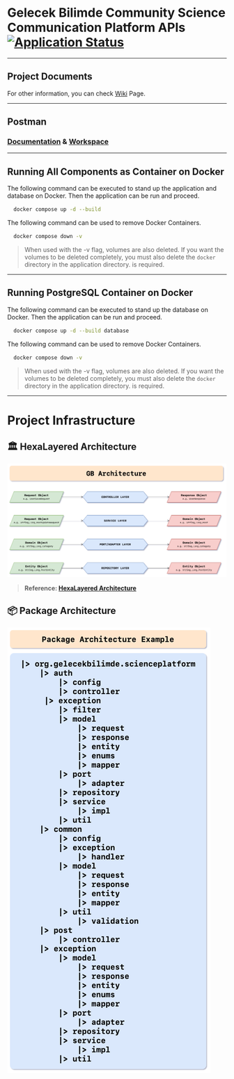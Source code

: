 # Gelecek Bilimde Community Science Communication Platform APIs [![Application Status](https://github.com/gelecekbilimde/gelecekbilimde-backend/actions/workflows/application-health-checker.yml/badge.svg)](https://github.com/gelecekbilimde/gelecekbilimde-backend/actions/workflows/application-health-checker.yml)

---

## Project Documents

For other information, you can check [Wiki](https://gelecekbilimde.atlassian.net/wiki/spaces/GBS/overview)
Page.

---

## Postman

### [Documentation](https://documenter.getpostman.com/view/37702250/2sA3sAhTGQ) & [Workspace](https://www.postman.com/gelecek-bilimde-team/workspace/gelecek-bilimde)

---

## Running All Components as Container on Docker

The following command can be executed to stand up the application and database on Docker.
Then the application can be run and proceed.

```bash
  docker compose up -d --build
```

The following command can be used to remove Docker Containers.

```bash
  docker compose down -v
```

> When used with the -v flag, volumes are also deleted.
> If you want the volumes to be deleted completely, you must also delete the `docker` directory in the application
> directory.
> is required.

---

## Running PostgreSQL Container on Docker

The following command can be executed to stand up the database on Docker.
Then the application can be run and proceed.

```bash
  docker compose up -d --build database
```

The following command can be used to remove Docker Containers.

```bash
  docker compose down -v
```

> When used with the -v flag, volumes are also deleted.
> If you want the volumes to be deleted completely, you must also delete the `docker` directory in the application
> directory.
> is required.

---

# Project Infrastructure

## 🏛️ HexaLayered Architecture

![](/documents/architecture/gb-architecture.png?raw=true)

> **Reference: [HexaLayered Architecture](https://github.com/agitrubard/hexalayered-architecture)**

## 📦 Package Architecture

![](/documents/architecture/package-architecture-example.png?raw=true)
